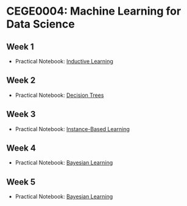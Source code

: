 # CEGE0004: Machine Learning for Data Science

## Week 1

- Practical Notebook: [Inductive Learning](https://github.com/aldolipani/CEGE0004/blob/master/1%20-%20Week/inductive_learning.ipynb)

## Week 2

- Practical Notebook: [Decision Trees](https://github.com/aldolipani/CEGE0004/blob/master/2%20-%20Week/decision_trees.ipynb)

## Week 3

- Practical Notebook: [Instance-Based Learning](https://github.com/aldolipani/CEGE0004/blob/master/3%20-%20Week/instance-based_learning.ipynb)

## Week 4

- Practical Notebook: [Bayesian Learning](https://github.com/aldolipani/CEGE0004/blob/master/4%20-%20Week/bayesian_learning.ipynb)

## Week 5

- Practical Notebook: [Bayesian Learning](https://github.com/aldolipani/CEGE0004/blob/master/5%20-%20Week/neural_networks.ipynb)
